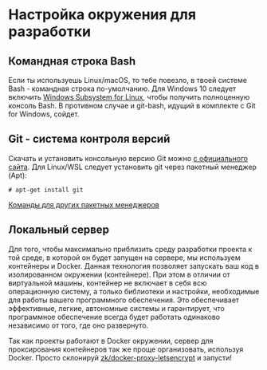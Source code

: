 # Настройка окружения для разработки

## Командная строка Bash

Если ты используешь Linux/macOS, то тебе повезло, в твоей системе Bash - командная строка по-умолчанию. Для Windows 10 следует включить [Windows Subsystem for Linux](https://docs.microsoft.com/en-us/windows/wsl/install-win10), чтобы получить полноценную консоль Bash. В противном случае и git-bash, идущий в комплекте с Git for Windows, сойдет.

## Git - система контроля версий

Скачать и установить консольную версию Git можно [с официального сайта](//git-scm.com/downloads). Для Linux/WSL следует установить git через пакетный менеджер \(Apt\):

```
# apt-get install git
```

[Команды для других пакетных менеджеров](https://git-scm.com/download/linux)

## Локальный сервер

Для того, чтобы максимально приблизить среду разработки проекта к той среде, в которой он будет запущен на сервере, мы используем контейнеры и Docker. Данная технология позволяет запускать ваш код в изолированном окружении \(контейнере\). При этом в отличии от виртуальной машины, контейнер не включает в себя всю операционную систему, а только библиотеки и настройки, необходимые для работы вашего программного обеспечения. Это обеспечивает эффективные, легкие, автономные системы и гарантирует, что программное обеспечение всегда будет работать одинаково независимо от того, где оно развернуто.

Так как проекты работают в Docker окружении, сервер для проксирования контейнеров так же проще организовать, используя Docker. Просто склонируй [zk/docker-proxy-letsencrypt](http://git.zolotoykod.ru/zk/docker-proxy-letsencrypt) и запусти!

